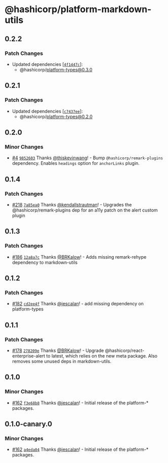 # @hashicorp/platform-markdown-utils

## 0.2.2

### Patch Changes

- Updated dependencies [[`4f1447c`](https://github.com/hashicorp/web-platform-packages/commit/4f1447c1dc34bb467cda1f30c485a8fb8c1a915d)]:
  - @hashicorp/platform-types@0.3.0

## 0.2.1

### Patch Changes

- Updated dependencies [[`c7437ee`](https://github.com/hashicorp/web-platform-packages/commit/c7437eecc1bbc9c53d11db8eb294d71bb88ec88d)]:
  - @hashicorp/platform-types@0.2.0

## 0.2.0

### Minor Changes

- [#4](https://github.com/hashicorp/web-platform-packages/pull/4) [`9852603`](https://github.com/hashicorp/web-platform-packages/commit/9852603d13f2cbf8a4a2b2ab7ab897afcd55441a) Thanks [@thiskevinwang](https://github.com/thiskevinwang)! - Bump `@hashicorp/remark-plugins` dependency. Enables `headings` option for `anchorLinks` plugin.

## 0.1.4

### Patch Changes

- [#218](https://github.com/hashicorp/nextjs-scripts/pull/218) [`7a85ea0`](https://github.com/hashicorp/nextjs-scripts/commit/7a85ea0168ba6ee1c62f5e954bc20b3d406ab282) Thanks [@kendallstrautman](https://github.com/kendallstrautman)! - Upgrades the @hashicorp/remark-plugins dep for an a11y patch on the alert custom plugin

## 0.1.3

### Patch Changes

- [#186](https://github.com/hashicorp/nextjs-scripts/pull/186) [`12a8a7c`](https://github.com/hashicorp/nextjs-scripts/commit/12a8a7c5b73bc20b9b68ad4dcfb1d396e9980c02) Thanks [@BRKalow](https://github.com/BRKalow)! - Adds missing remark-rehype dependency to markdown-utils

## 0.1.2

### Patch Changes

- [#182](https://github.com/hashicorp/nextjs-scripts/pull/182) [`cd2ee4f`](https://github.com/hashicorp/nextjs-scripts/commit/cd2ee4fbd212d9e703f706d6a1255467035b6099) Thanks [@jescalan](https://github.com/jescalan)! - add missing dependency on platform-types

## 0.1.1

### Patch Changes

- [#178](https://github.com/hashicorp/nextjs-scripts/pull/178) [`278209e`](https://github.com/hashicorp/nextjs-scripts/commit/278209e57480999aac2522cf52859f17dc477884) Thanks [@BRKalow](https://github.com/BRKalow)! - Upgrade @hashicorp/react-enterprise-alert to latest, which relies on the new meta package. Also removes some unused deps in markdown-utils.

## 0.1.0

### Minor Changes

- [#162](https://github.com/hashicorp/nextjs-scripts/pull/162) [`f3e68b8`](https://github.com/hashicorp/nextjs-scripts/commit/f3e68b8a00066fe9ab7a789aecfd6bc97bcd047f) Thanks [@jescalan](https://github.com/jescalan)! - Initial release of the platform-\* packages.

## 0.1.0-canary.0

### Minor Changes

- [#162](https://github.com/hashicorp/nextjs-scripts/pull/162) [`a4eda04`](https://github.com/hashicorp/nextjs-scripts/commit/a4eda047e75d843997ea95a8c36a83108b639cb8) Thanks [@jescalan](https://github.com/jescalan)! - Initial release of the platform-\* packages.
